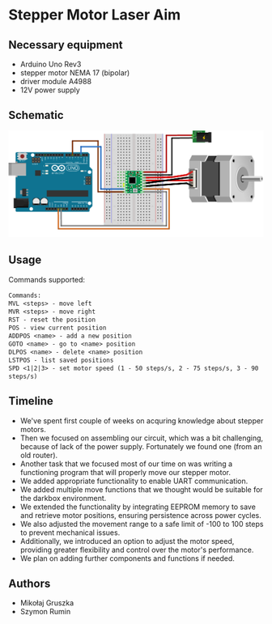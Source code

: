 # Stepper Motor Laser Aim
## Necessary equipment
- Arduino Uno Rev3
- stepper motor NEMA 17 (bipolar)
- driver module A4988
- 12V power supply
## Schematic
![PNG Image](stepper.png)
## Usage
Commands supported:
```
Commands:
MVL <steps> - move left
MVR <steps> - move right
RST - reset the position
POS - view current position
ADDPOS <name> - add a new position
GOTO <name> - go to <name> position
DLPOS <name> - delete <name> position
LSTPOS - list saved positions
SPD <1|2|3> - set motor speed (1 - 50 steps/s, 2 - 75 steps/s, 3 - 90 steps/s)
```
## Timeline
- We've spent first couple of weeks on acquring knowledge about stepper motors.
- Then we focused on assembling our circuit, which was a bit challenging, because of lack of the power supply. Fortunately we found one (from an old router).
- Another task that we focused most of our time on was writing a functioning program that will properly move our stepper motor.
- We added appropriate functionality to enable UART communication.
- We added multiple move functions that we thought would be suitable for the darkbox environment.
- We extended the functionality by integrating EEPROM memory to save and retrieve motor positions, ensuring persistence across power cycles.
- We also adjusted the movement range to a safe limit of -100 to 100 steps to prevent mechanical issues.
- Additionally, we introduced an option to adjust the motor speed, providing greater flexibility and control over the motor's performance.
- We plan on adding further components and functions if needed.
## Authors
- Mikołaj Gruszka
- Szymon Rumin


